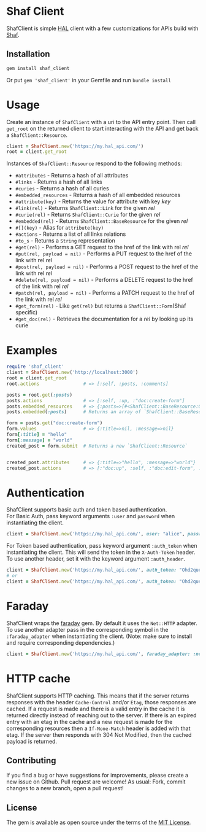 # Shaf Client
ShafClient is simple [HAL](http://stateless.co/hal_specification.html) client with a few customizations for APIs build with [Shaf](https://github.com/sammyhenningsson/shaf).

## Installation
```sh
gem install shaf_client
```
Or put `gem 'shaf_client'` in your Gemfile and run `bundle install`


# Usage
Create an instance of `ShafClient` with a uri to the API entry point. Then call `get_root` on the returned client to start interacting with the API and get back a `ShafClient::Resource`.
```ruby
client = ShafClient.new('https://my.hal_api.com/')
root = client.get_root
```

Instances of `ShafClient::Resource` respond to the following methods:
 - `#attributes`                    - Returns a hash of all attributes
 - `#links`                         - Returns a hash of all links
 - `#curies`                        - Returns a hash of all curies
 - `#embedded_resources`            - Returns a hash of all embedded resources
 - `#attribute(key)`                - Returns the value for attribute with key _key_
 - `#link(rel)`                     - Returns `ShafClient::Link` for the given _rel_
 - `#curie(rel)`                    - Returns `ShafClient::Curie` for the given _rel_
 - `#embedded(rel)`                 - Returns `ShafClient::BaseResource` for the given _rel_
 - `#[](key)`                       - Alias for `attribute(key)`
 - `#actions`                       - Returns a list of all links relations
 - `#to_s`                          - Returns a `String` representation
 - `#get(rel)`                      - Performs a GET request to the href of the link with rel _rel_
 - `#put(rel, payload = nil)`       - Performs a PUT request to the href of the link with rel _rel_
 - `#post(rel, payload = nil)`      - Performs a POST request to the href of the link with rel _rel_
 - `#delete(rel, payload = nil)`    - Performs a DELETE request to the href of the link with rel _rel_
 - `#patch(rel, payload = nil)`     - Performs a PATCH request to the href of the link with rel _rel_
 - `#get_form(rel)`                 - Like `get(rel)` but returns a `ShafClient::Form`(Shaf specific)
 - `#get_doc(rel)`                  - Retrieves the documentation for a _rel_ by looking up its curie


# Examples
```ruby
require 'shaf_client'
client = ShafClient.new('http://localhost:3000')
root = client.get_root
root.actions                # => [:self, :posts, :comments]

posts = root.get(:posts)
posts.actions               # => [:self, :up, :"doc:create-form"]
posts.embedded_resources    # => {:posts=>[#<ShafClient::BaseResource:0x00005615723cad10 @payload…
posts.embedded(:posts)      # Returns an array of `ShafClient::BaseResource` instances

form = posts.get("doc:create-form")
form.values                 # => {:title=>nil, :message=>nil}
form[:title] = "hello"
form[:message] = "world"
created_post = form.submit  # Returns a new `ShafClient::Resource`


created_post.attributes     # => {:title=>"hello", :message=>"world"}
created_post.actions        # => [:"doc:up", :self, :"doc:edit-form", :"doc:delete"]

```

# Authentication
ShafClient supports basic auth and token based authentication.  
For Basic Auth, pass keyword arguments `:user` and `password` when instantiating the client.
```ruby
client = ShafClient.new('https://my.hal_api.com/', user: "alice", password: "ecila")
```
For Token based authentication, pass keyword argument `:auth_token` when instantiating the client. This will send the token in the `X-Auth-Token` header. To use another header, set it with the keyword argument `:auth_header`.
```ruby
client = ShafClient.new('https://my.hal_api.com/', auth_token: "Ohd2quet")
# or
client = ShafClient.new('https://my.hal_api.com/', auth_token: "Ohd2quet", auth_header: "Authorization")
```

# Faraday
ShafClient wraps the [faraday](https://github.com/lostisland/faraday) gem. By default it uses the `Net::HTTP` adapter. To use another adapter pass in the corresponding symbol in the `:faraday_adapter` when instantiating the client. (Note: make sure to install and require corresponding dependencies.)
```ruby
client = ShafClient.new('https://my.hal_api.com/', faraday_adapter: :net_http_persistent)
```

# HTTP cache
ShafClient supports HTTP caching. This means that if the server returns responses with the header `Cache-Control` and/or `Etag`, those responses are cached. If a request is made and there is a valid entry in the cache it is returned directly instead of reaching out to the server. If there is an expired entry with an etag in the cache and a new request is made for the corresponding resources then a `If-None-Match` header is added with that etag. If the server then responds with 304 Not Modified, then the cached payload is returned.
## Contributing
If you find a bug or have suggestions for improvements, please create a new issue on Github. Pull request are welcome!
As usual: Fork, commit changes to a new branch, open a pull request!

## License
The gem is available as open source under the terms of the [MIT License](https://opensource.org/licenses/MIT).
